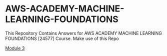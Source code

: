 # AWS-ACADEMY-MACHINE-LEARNING-FOUNDATIONS
This Repository Contains Answers for AWS ACADEMY MACHINE LEARNING FOUNDATIONS [24577] Course.
Make use of this Repo

[Module 3](https://github.com/dharsan19/AWS-MACHINE-LEARNING-FOUNDATIONS/tree/main/MODULE%203)
